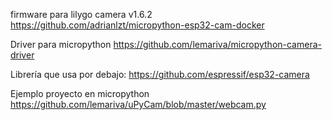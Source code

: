 firmware para lilygo camera v1.6.2
https://github.com/adrianlzt/micropython-esp32-cam-docker

Driver para micropython
https://github.com/lemariva/micropython-camera-driver

Librería que usa por debajo:
https://github.com/espressif/esp32-camera

Ejemplo proyecto en micropython
https://github.com/lemariva/uPyCam/blob/master/webcam.py
